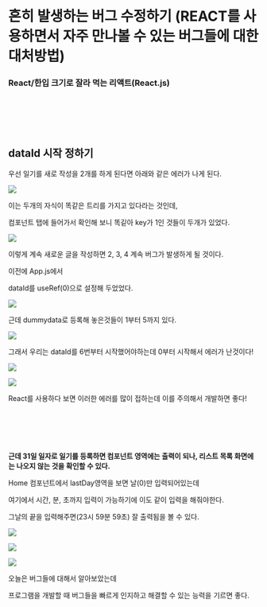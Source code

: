 # 흔히 발생하는 버그 수정하기 (REACT를 사용하면서 자주 만나볼 수 있는 버그들에 대한 대처방법)

### React/한입 크기로 잘라 먹는 리액트(React.js)

<br><br><br><br>

## dataId 시작 정하기

우선 일기를 새로 작성을 2개를 하게 된다면 아래와 같은 에러가 나게 된다.

![](https://img1.daumcdn.net/thumb/R1280x0/?scode=mtistory2&fname=https%3A%2F%2Fblog.kakaocdn.net%2Fdn%2FbchgKD%2FbtrKsGh5Dh7%2FgTpXwUGuY8t4YKGkDZmp20%2Fimg.png)

이는 두개의 자식이 똑같은 트리를 가지고 있다라는 것인데,

컴포넌트 탭에 들어가서 확인해 보니 똑깉아 key가 1인 것들이 두개가 있었다.

![](https://img1.daumcdn.net/thumb/R1280x0/?scode=mtistory2&fname=https%3A%2F%2Fblog.kakaocdn.net%2Fdn%2Fp668s%2FbtrKpC8RN32%2FyRLHpeNNnKx0BHAnkXE5AK%2Fimg.png)

이렇게 계속 새로운 글을 작성하면 2, 3, 4 계속 버그가 발생하게 될 것이다.

이전에 App.js에서

dataId를 useRef(0)으로 설정해 두었었다.

![](https://img1.daumcdn.net/thumb/R1280x0/?scode=mtistory2&fname=https%3A%2F%2Fblog.kakaocdn.net%2Fdn%2Fc22qxI%2FbtrKo18VNQ2%2FVAkMCi9fOUp04lfkbKvro1%2Fimg.png)

근데 dummydata로 등록해 놓은것들이 1부터 5까지 있다.

![](https://img1.daumcdn.net/thumb/R1280x0/?scode=mtistory2&fname=https%3A%2F%2Fblog.kakaocdn.net%2Fdn%2FbQeZrX%2FbtrKq4Kx6G9%2FuKr1Bs9K08cwZkR8yovCXK%2Fimg.png)

그래서 우리는 dataId를 6번부터 시작했어야하는데 0부터 시작해서 에러가 난것이다!

![](https://img1.daumcdn.net/thumb/R1280x0/?scode=mtistory2&fname=https%3A%2F%2Fblog.kakaocdn.net%2Fdn%2FbtSNvU%2FbtrKpylzWha%2F0CLaAI5NGouKKQg8Qzlao0%2Fimg.png)

![](https://img1.daumcdn.net/thumb/R1280x0/?scode=mtistory2&fname=https%3A%2F%2Fblog.kakaocdn.net%2Fdn%2Fz8uEm%2FbtrKrKyi0zq%2FLI5OOMwS2FRubn5C7EVcQk%2Fimg.png)

React를 사용하다 보면 이러한 에러를 많이 접하는데 이를 주의해서 개발하면 좋다!

<br><br><br><br>

**근데 31일 일자로 일기를 등록하면 컴포넌트 영역에는 출력이 되나, 리스트 목록 화면에는 나오지 않는 것을 확인할 수 있다.**

Home 컴포넌트에서 lastDay영역을 보면 날(0)만 입력되어있는데

여기에서 시간, 분, 초까지 입력이 가능하기에 이도 같이 입력을 해줘야한다.

그날의 끝을 입력해주면(23시 59분 59초) 잘 출력됨을 볼 수 있다.

![](https://img1.daumcdn.net/thumb/R1280x0/?scode=mtistory2&fname=https%3A%2F%2Fblog.kakaocdn.net%2Fdn%2FAUCPi%2FbtrKuuPpqtq%2FFLEaJVG4zI3t0z41o8FKK1%2Fimg.png)

![](https://img1.daumcdn.net/thumb/R1280x0/?scode=mtistory2&fname=https%3A%2F%2Fblog.kakaocdn.net%2Fdn%2F6kQn1%2FbtrKtz4u3w5%2F1kBjLFhwsr1A8pX3s7q7U1%2Fimg.png)

![](https://img1.daumcdn.net/thumb/R1280x0/?scode=mtistory2&fname=https%3A%2F%2Fblog.kakaocdn.net%2Fdn%2FnhvLo%2FbtrKrLj2vn5%2FFBhDxkjtOBwnXjOuPO7lfK%2Fimg.png)

오늘은 버그들에 대해서 알아보았는데

프로그램을 개발할 때 버그들을 빠르게 인지하고 해결할 수 있는 능력을 기르면 좋다.

